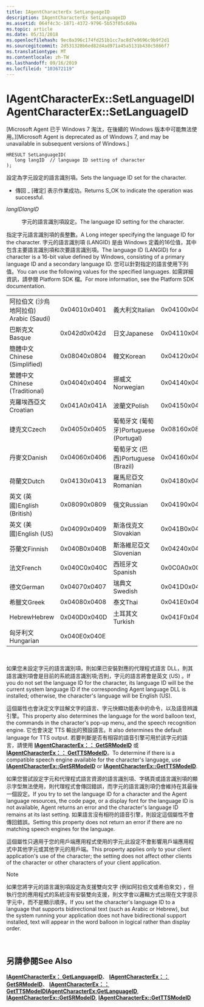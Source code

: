 ```yaml
---
title: IAgentCharacterEx SetLanguageID
description: IAgentCharacterEx SetLanguageID
ms.assetid: 064f4c3c-1871-4372-9796-5b53f05c6d9a
ms.topic: article
ms.date: 05/31/2018
ms.openlocfilehash: 9ec8a396c174fd251b1cc7ac8d7e9696c9b9f2d1
ms.sourcegitcommit: 2d531328b6ed82d4ad971a45a5131b430c5866f7
ms.translationtype: MT
ms.contentlocale: zh-TW
ms.lasthandoff: 09/16/2019
ms.locfileid: "103672119"
---
```

# <a name="iagentcharacterexsetlanguageid"></a><span data-ttu-id="857ba-103">IAgentCharacterEx::SetLanguageID</span><span class="sxs-lookup"><span data-stu-id="857ba-103">IAgentCharacterEx::SetLanguageID</span></span>

<span data-ttu-id="857ba-104">\[Microsoft Agent 已于 Windows 7 淘汰，在後續的 Windows 版本中可能無法使用。\]</span><span class="sxs-lookup"><span data-stu-id="857ba-104">\[Microsoft Agent is deprecated as of Windows 7, and may be unavailable in subsequent versions of Windows.\]</span></span>

``` syntax
HRESULT SetLanguageID(
   long langID  // language ID setting of character
); 
```

<span data-ttu-id="857ba-105">設定為字元設定的語言識別項。</span><span class="sxs-lookup"><span data-stu-id="857ba-105">Sets the language ID set for the character.</span></span>

-   <span data-ttu-id="857ba-106">傳回 \_ [確定] 表示作業成功。</span><span class="sxs-lookup"><span data-stu-id="857ba-106">Returns S\_OK to indicate the operation was successful.</span></span>

<dl> <dt>

<span data-ttu-id="857ba-107"><span id="langID"></span><span id="langid"></span><span id="LANGID"></span>*langID*</span><span class="sxs-lookup"><span data-stu-id="857ba-107"><span id="langID"></span><span id="langid"></span><span id="LANGID"></span>*langID*</span></span>
</dt> <dd>

<span data-ttu-id="857ba-108">字元的語言識別項設定。</span><span class="sxs-lookup"><span data-stu-id="857ba-108">The language ID setting for the character.</span></span>

</dd> </dl>

<span data-ttu-id="857ba-109">指定字元語言識別項的長整數。</span><span class="sxs-lookup"><span data-stu-id="857ba-109">A Long integer specifying the language ID for the character.</span></span> <span data-ttu-id="857ba-110">字元的語言識別項 (LANGID) 是由 Windows 定義的16位值，其中包含主要語言識別項和次要語言識別項。</span><span class="sxs-lookup"><span data-stu-id="857ba-110">The language ID (LANGID) for a character is a 16-bit value defined by Windows, consisting of a primary language ID and a secondary language ID.</span></span> <span data-ttu-id="857ba-111">您可以針對指定的語言使用下列值。</span><span class="sxs-lookup"><span data-stu-id="857ba-111">You can use the following values for the specified languages.</span></span> <span data-ttu-id="857ba-112">如需詳細資訊，請參閱 Platform SDK 檔。</span><span class="sxs-lookup"><span data-stu-id="857ba-112">For more information, see the Platform SDK documentation.</span></span>



|                       |        |                       |        |
|-----------------------|--------|-----------------------|--------|
| <span data-ttu-id="857ba-113">阿拉伯文 (沙烏地阿拉伯) </span><span class="sxs-lookup"><span data-stu-id="857ba-113">Arabic (Saudi)</span></span>        | <span data-ttu-id="857ba-114">0x0401</span><span class="sxs-lookup"><span data-stu-id="857ba-114">0x0401</span></span> | <span data-ttu-id="857ba-115">義大利文</span><span class="sxs-lookup"><span data-stu-id="857ba-115">Italian</span></span>               | <span data-ttu-id="857ba-116">0x0410</span><span class="sxs-lookup"><span data-stu-id="857ba-116">0x0410</span></span> |
| <span data-ttu-id="857ba-117">巴斯克文</span><span class="sxs-lookup"><span data-stu-id="857ba-117">Basque</span></span>                | <span data-ttu-id="857ba-118">0x042d</span><span class="sxs-lookup"><span data-stu-id="857ba-118">0x042d</span></span> | <span data-ttu-id="857ba-119">日文</span><span class="sxs-lookup"><span data-stu-id="857ba-119">Japanese</span></span>              | <span data-ttu-id="857ba-120">0x0411</span><span class="sxs-lookup"><span data-stu-id="857ba-120">0x0411</span></span> |
| <span data-ttu-id="857ba-121">簡體中文</span><span class="sxs-lookup"><span data-stu-id="857ba-121">Chinese (Simplified)</span></span>  | <span data-ttu-id="857ba-122">0x0804</span><span class="sxs-lookup"><span data-stu-id="857ba-122">0x0804</span></span> | <span data-ttu-id="857ba-123">韓文</span><span class="sxs-lookup"><span data-stu-id="857ba-123">Korean</span></span>                | <span data-ttu-id="857ba-124">0x0412</span><span class="sxs-lookup"><span data-stu-id="857ba-124">0x0412</span></span> |
| <span data-ttu-id="857ba-125">繁體中文</span><span class="sxs-lookup"><span data-stu-id="857ba-125">Chinese (Traditional)</span></span> | <span data-ttu-id="857ba-126">0x0404</span><span class="sxs-lookup"><span data-stu-id="857ba-126">0x0404</span></span> | <span data-ttu-id="857ba-127">挪威文</span><span class="sxs-lookup"><span data-stu-id="857ba-127">Norwegian</span></span>             | <span data-ttu-id="857ba-128">0x0414</span><span class="sxs-lookup"><span data-stu-id="857ba-128">0x0414</span></span> |
| <span data-ttu-id="857ba-129">克羅埃西亞文</span><span class="sxs-lookup"><span data-stu-id="857ba-129">Croatian</span></span>              | <span data-ttu-id="857ba-130">0x041A</span><span class="sxs-lookup"><span data-stu-id="857ba-130">0x041A</span></span> | <span data-ttu-id="857ba-131">波蘭文</span><span class="sxs-lookup"><span data-stu-id="857ba-131">Polish</span></span>                | <span data-ttu-id="857ba-132">0x0415</span><span class="sxs-lookup"><span data-stu-id="857ba-132">0x0415</span></span> |
| <span data-ttu-id="857ba-133">捷克文</span><span class="sxs-lookup"><span data-stu-id="857ba-133">Czech</span></span>                 | <span data-ttu-id="857ba-134">0x0405</span><span class="sxs-lookup"><span data-stu-id="857ba-134">0x0405</span></span> | <span data-ttu-id="857ba-135">葡萄牙文 (葡萄牙)</span><span class="sxs-lookup"><span data-stu-id="857ba-135">Portuguese (Portugal)</span></span> | <span data-ttu-id="857ba-136">0x0816</span><span class="sxs-lookup"><span data-stu-id="857ba-136">0x0816</span></span> |
| <span data-ttu-id="857ba-137">丹麥文</span><span class="sxs-lookup"><span data-stu-id="857ba-137">Danish</span></span>                | <span data-ttu-id="857ba-138">0x0406</span><span class="sxs-lookup"><span data-stu-id="857ba-138">0x0406</span></span> | <span data-ttu-id="857ba-139">葡萄牙文 (巴西)</span><span class="sxs-lookup"><span data-stu-id="857ba-139">Portuguese (Brazil)</span></span>   | <span data-ttu-id="857ba-140">0x0416</span><span class="sxs-lookup"><span data-stu-id="857ba-140">0x0416</span></span> |
| <span data-ttu-id="857ba-141">荷蘭文</span><span class="sxs-lookup"><span data-stu-id="857ba-141">Dutch</span></span>                 | <span data-ttu-id="857ba-142">0x0413</span><span class="sxs-lookup"><span data-stu-id="857ba-142">0x0413</span></span> | <span data-ttu-id="857ba-143">羅馬尼亞文</span><span class="sxs-lookup"><span data-stu-id="857ba-143">Romanian</span></span>              | <span data-ttu-id="857ba-144">0x0418</span><span class="sxs-lookup"><span data-stu-id="857ba-144">0x0418</span></span> |
| <span data-ttu-id="857ba-145">英文 (英國)</span><span class="sxs-lookup"><span data-stu-id="857ba-145">English (British)</span></span>     | <span data-ttu-id="857ba-146">0x0809</span><span class="sxs-lookup"><span data-stu-id="857ba-146">0x0809</span></span> | <span data-ttu-id="857ba-147">俄文</span><span class="sxs-lookup"><span data-stu-id="857ba-147">Russian</span></span>               | <span data-ttu-id="857ba-148">0x0419</span><span class="sxs-lookup"><span data-stu-id="857ba-148">0x0419</span></span> |
| <span data-ttu-id="857ba-149">英文 (美國)</span><span class="sxs-lookup"><span data-stu-id="857ba-149">English (US)</span></span>          | <span data-ttu-id="857ba-150">0x0409</span><span class="sxs-lookup"><span data-stu-id="857ba-150">0x0409</span></span> | <span data-ttu-id="857ba-151">斯洛伐克文</span><span class="sxs-lookup"><span data-stu-id="857ba-151">Slovakian</span></span>             | <span data-ttu-id="857ba-152">0x041B</span><span class="sxs-lookup"><span data-stu-id="857ba-152">0x041B</span></span> |
| <span data-ttu-id="857ba-153">芬蘭文</span><span class="sxs-lookup"><span data-stu-id="857ba-153">Finnish</span></span>               | <span data-ttu-id="857ba-154">0x040B</span><span class="sxs-lookup"><span data-stu-id="857ba-154">0x040B</span></span> | <span data-ttu-id="857ba-155">斯洛維尼亞文</span><span class="sxs-lookup"><span data-stu-id="857ba-155">Slovenian</span></span>             | <span data-ttu-id="857ba-156">0x0424</span><span class="sxs-lookup"><span data-stu-id="857ba-156">0x0424</span></span> |
| <span data-ttu-id="857ba-157">法文</span><span class="sxs-lookup"><span data-stu-id="857ba-157">French</span></span>                | <span data-ttu-id="857ba-158">0x040C</span><span class="sxs-lookup"><span data-stu-id="857ba-158">0x040C</span></span> | <span data-ttu-id="857ba-159">西班牙文</span><span class="sxs-lookup"><span data-stu-id="857ba-159">Spanish</span></span>               | <span data-ttu-id="857ba-160">0x0C0A</span><span class="sxs-lookup"><span data-stu-id="857ba-160">0x0C0A</span></span> |
| <span data-ttu-id="857ba-161">德文</span><span class="sxs-lookup"><span data-stu-id="857ba-161">German</span></span>                | <span data-ttu-id="857ba-162">0x0407</span><span class="sxs-lookup"><span data-stu-id="857ba-162">0x0407</span></span> | <span data-ttu-id="857ba-163">瑞典文</span><span class="sxs-lookup"><span data-stu-id="857ba-163">Swedish</span></span>               | <span data-ttu-id="857ba-164">0x041D</span><span class="sxs-lookup"><span data-stu-id="857ba-164">0x041D</span></span> |
| <span data-ttu-id="857ba-165">希臘文</span><span class="sxs-lookup"><span data-stu-id="857ba-165">Greek</span></span>                 | <span data-ttu-id="857ba-166">0x0408</span><span class="sxs-lookup"><span data-stu-id="857ba-166">0x0408</span></span> | <span data-ttu-id="857ba-167">泰文</span><span class="sxs-lookup"><span data-stu-id="857ba-167">Thai</span></span>                  | <span data-ttu-id="857ba-168">0x041E</span><span class="sxs-lookup"><span data-stu-id="857ba-168">0x041E</span></span> |
| <span data-ttu-id="857ba-169">Hebrew</span><span class="sxs-lookup"><span data-stu-id="857ba-169">Hebrew</span></span>                | <span data-ttu-id="857ba-170">0x040D</span><span class="sxs-lookup"><span data-stu-id="857ba-170">0x040D</span></span> | <span data-ttu-id="857ba-171">土耳其文</span><span class="sxs-lookup"><span data-stu-id="857ba-171">Turkish</span></span>               | <span data-ttu-id="857ba-172">0x041F</span><span class="sxs-lookup"><span data-stu-id="857ba-172">0x041F</span></span> |
| <span data-ttu-id="857ba-173">匈牙利文</span><span class="sxs-lookup"><span data-stu-id="857ba-173">Hungarian</span></span>             | <span data-ttu-id="857ba-174">0x040E</span><span class="sxs-lookup"><span data-stu-id="857ba-174">0x040E</span></span> |                       |        |



 

<span data-ttu-id="857ba-175">如果您未設定字元的語言識別項，則如果已安裝對應的代理程式語言 DLL，則其語言識別項會是目前的系統語言識別項;否則，字元的語言將會是英文 (US) 。</span><span class="sxs-lookup"><span data-stu-id="857ba-175">If you do not set the language ID for the character, its language ID will be the current system language ID if the corresponding Agent language DLL is installed; otherwise, the character's language will be English (US).</span></span>

<span data-ttu-id="857ba-176">這個屬性也會決定文字註解文字的語言、字元快顯功能表中的命令，以及語音辨識引擎。</span><span class="sxs-lookup"><span data-stu-id="857ba-176">This property also determines the language for the word balloon text, the commands in the character's pop-up menu, and the speech recognition engine.</span></span> <span data-ttu-id="857ba-177">它也會決定 TTS 輸出的預設語言。</span><span class="sxs-lookup"><span data-stu-id="857ba-177">It also determines the default language for TTS output.</span></span> <span data-ttu-id="857ba-178">若要判斷是否有相容的語音引擎可用於該字元的語言，請使用 [**IAgentCharacterEx：： GetSRModeID**](iagentcharacterex--getsrmodeid.md) 或 [**IAgentCharacterEx：： GetTTSModeID**](iagentcharacterex--getttsmodeid.md)。</span><span class="sxs-lookup"><span data-stu-id="857ba-178">To determine if there is a compatible speech engine available for the character's language, use [**IAgentCharacterEx::GetSRModeID**](iagentcharacterex--getsrmodeid.md) or [**IAgentCharacterEx::GetTTSModeID**](iagentcharacterex--getttsmodeid.md).</span></span>

<span data-ttu-id="857ba-179">如果您嘗試設定字元和代理程式語言資源的語言識別項、字碼頁或語言識別項的顯示字型無法使用，則代理程式會傳回錯誤，而字元的語言識別項仍會維持在其最後一個設定。</span><span class="sxs-lookup"><span data-stu-id="857ba-179">If you try to set the language ID for a character and the Agent language resources, the code page, or a display font for the language ID is not available, Agent returns an error and the character's language ID remains at its last setting.</span></span> <span data-ttu-id="857ba-180">如果語言沒有相符的語音引擎，則設定這個屬性不會傳回錯誤。</span><span class="sxs-lookup"><span data-stu-id="857ba-180">Setting this property does not return an error if there are no matching speech engines for the language.</span></span>

<span data-ttu-id="857ba-181">這個屬性只適用于您的用戶端應用程式使用的字元;此設定不會影響用戶端應用程式中其他字元或其他字元的用戶端。</span><span class="sxs-lookup"><span data-stu-id="857ba-181">This property applies only to your client application's use of the character; the setting does not affect other clients of the character or other characters of your client application.</span></span>

> [!Note]  
> <span data-ttu-id="857ba-182">如果您將字元的語言識別項設定為支援雙向文字 (例如阿拉伯文或希伯來文) ，但執行您的應用程式的系統沒有安裝雙向支援，則文字會以邏輯方式出現在文字提示字元中，而不是顯示順序。</span><span class="sxs-lookup"><span data-stu-id="857ba-182">If you set the character's language ID to a language that supports bidirectional text (such as Arabic or Hebrew), but the system running your application does not have bidirectional support installed, text will appear in the word balloon in logical rather than display order.</span></span>

 

## <a name="see-also"></a><span data-ttu-id="857ba-183">另請參閱</span><span class="sxs-lookup"><span data-stu-id="857ba-183">See Also</span></span>

<span data-ttu-id="857ba-184">[**IAgentCharacterEx： GetLanguageID**](iagentcharacterex--getlanguageid.md)、 [**IAgentCharacterEx：： GetSRModeID**](iagentcharacterex--getsrmodeid.md)、 [**IAgentCharacterEx：： GetTTSModeID**](iagentcharacterex--getttsmodeid.md)</span><span class="sxs-lookup"><span data-stu-id="857ba-184">[**IAgentCharacterEx:GetLanguageID**](iagentcharacterex--getlanguageid.md), [**IAgentCharacterEx::GetSRModeID**](iagentcharacterex--getsrmodeid.md), [**IAgentCharacterEx::GetTTSModeID**](iagentcharacterex--getttsmodeid.md)</span></span>


 

 




